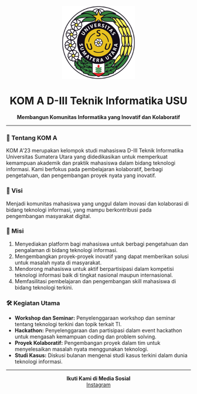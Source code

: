 <p align="center">
  <img src="https://raw.githubusercontent.com/A-TI23/A-TI23/main/logo_usu.png" width="200" title="Logo KOM A">
</p>

<h1 align="center">KOM A D-III Teknik Informatika USU</h1>

<p align="center">
  <strong>Membangun Komunitas Informatika yang Inovatif dan Kolaboratif</strong>
</p>

---

### 🌱 Tentang KOM A

KOM A'23 merupakan kelompok studi mahasiswa D-III Teknik Informatika Universitas Sumatera Utara yang didedikasikan untuk memperkuat kemampuan akademik dan praktik mahasiswa dalam bidang teknologi informasi. Kami berfokus pada pembelajaran kolaboratif, berbagi pengetahuan, dan pengembangan proyek nyata yang inovatif.

### 🎯 Visi

Menjadi komunitas mahasiswa yang unggul dalam inovasi dan kolaborasi di bidang teknologi informasi, yang mampu berkontribusi pada pengembangan masyarakat digital.

### 🌟 Misi

1. Menyediakan platform bagi mahasiswa untuk berbagi pengetahuan dan pengalaman di bidang teknologi informasi.
2. Mengembangkan proyek-proyek inovatif yang dapat memberikan solusi untuk masalah nyata di masyarakat.
3. Mendorong mahasiswa untuk aktif berpartisipasi dalam kompetisi teknologi informasi baik di tingkat nasional maupun internasional.
4. Memfasilitasi pembelajaran dan pengembangan skill mahasiswa di bidang teknologi terkini.

### 🛠️ Kegiatan Utama

- **Workshop dan Seminar:** Penyelenggaraan workshop dan seminar tentang teknologi terkini dan topik terkait TI.
- **Hackathon:** Penyelenggaraan dan partisipasi dalam event hackathon untuk mengasah kemampuan coding dan problem solving.
- **Proyek Kolaboratif:** Pengembangan proyek dalam tim untuk menyelesaikan masalah nyata menggunakan teknologi.
- **Studi Kasus:** Diskusi bulanan mengenai studi kasus terkini dalam dunia teknologi informasi.

---

<p align="center">
  <strong>Ikuti Kami di Media Sosial</strong><br>
  <a href="https://www.instagram.com/teknikinformatika_23a/">Instagram</a>
</p>

